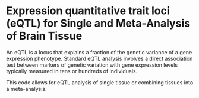 # Expression quantitative trait loci (eQTL) for Single and Meta-Analysis of Brain Tissue    
           
An eQTL is a locus that explains a fraction of the genetic variance of a gene expression phenotype. Standard eQTL analysis involves a direct association test between markers of genetic variation with gene expression levels typically measured in tens or hundreds of individuals.                 
                     
This code allows for eQTL analysis of single tissue or combining tissues into a meta-analysis.                              
               
         
                  
      
  
   
   
